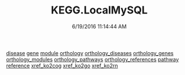 ﻿---
title: KEGG.LocalMySQL
date: 6/19/2016 11:14:44 AM
---

[disease](T-KEGG.LocalMySQL.disease.html)
[gene](T-KEGG.LocalMySQL.gene.html)
[module](T-KEGG.LocalMySQL.module.html)
[orthology](T-KEGG.LocalMySQL.orthology.html)
[orthology_diseases](T-KEGG.LocalMySQL.orthology_diseases.html)
[orthology_genes](T-KEGG.LocalMySQL.orthology_genes.html)
[orthology_modules](T-KEGG.LocalMySQL.orthology_modules.html)
[orthology_pathways](T-KEGG.LocalMySQL.orthology_pathways.html)
[orthology_references](T-KEGG.LocalMySQL.orthology_references.html)
[pathway](T-KEGG.LocalMySQL.pathway.html)
[reference](T-KEGG.LocalMySQL.reference.html)
[xref_ko2cog](T-KEGG.LocalMySQL.xref_ko2cog.html)
[xref_ko2go](T-KEGG.LocalMySQL.xref_ko2go.html)
[xref_ko2rn](T-KEGG.LocalMySQL.xref_ko2rn.html)
